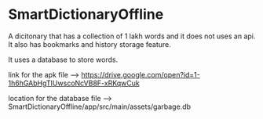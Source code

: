# SmartDictionaryOffline
A dicitonary that has a collection of 1 lakh words and it does not uses an api. It also has bookmarks and history storage feature.

It uses a database to store words.

link for the apk file -->
https://drive.google.com/open?id=1-1h6hGAbHgTIUwscoNcVB8F-xRKqwCuk

location for the database file --> SmartDictionaryOffline/app/src/main/assets/garbage.db
